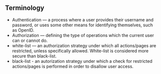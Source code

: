 ## Terminology

* Authentication — a process where a user provides their username and password, or uses some other means for identifying themselves, such as OpenID.
* Authorization — defining the type of operations which the current user can or cannot do.
* white-list — an authorization strategy under which all actions/pages are restricted, unless specifically allowed. White-list is considered more secure than black-list.
* black-list - an autorization strategy under which a check for restricted actions/pages is performed in order to disallow user access.
